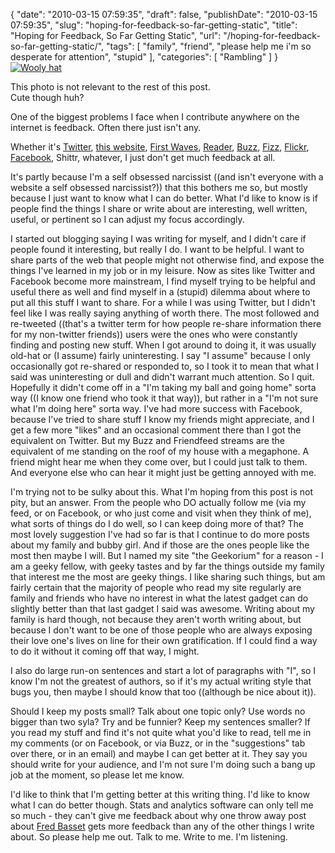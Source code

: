 {
    "date": "2010-03-15 07:59:35",
    "draft": false,
    "publishDate": "2010-03-15 07:59:35",
    "slug": "hoping-for-feedback-so-far-getting-static",
    "title": "Hoping for Feedback, So Far Getting Static",
    "url": "\/hoping-for-feedback-so-far-getting-static\/",
    "tags": [
        "family",
        "friend",
        "please help me i'm so desperate for attention",
        "stupid"
    ],
    "categories": [
        "Rambling"
    ]
}[![Wooly
hat](//farm3.static.flickr.com/2655/3689139118_7f000b5e61.jpg)](http://www.flickr.com/photos/joshnunn/3689139118/ "Wooly hat by joshnunn, on Flickr")

This photo is not relevant to the rest of this post.\
Cute though huh?

One of the biggest problems I face when I contribute anywhere on the
internet is feedback. Often there just isn't any.

Whether it's [Twitter](http://twitter.com/joshnunn), [this website](#),
[First Waves](//the.geekorium.com.au/read/google-wave/),
[Reader](http://www.google.com/reader/shared/nunn.joshua),
[Buzz](http://www.google.com/profiles/nunn.joshua#buzz),
[Fizz](//the.geekorium.com.au),
[Flickr](http://www.flickr.com/photos/joshnunn/),
[Facebook](http://www.facebook.com/joshnunn), Shittr, whatever, I just
don't get much feedback at all.

It's partly because I'm a self obsessed narcissist ((and isn't everyone
with a website a self obsessed narcissist?)) that this bothers me so,
but mostly because I just want to know what I can do better. What I'd
like to know is if people find the things I share or write about are
interesting, well written, useful, or pertinent so I can adjust my focus
accordingly.

I started out blogging saying I was writing for myself, and I didn't
care if people found it interesting, but really I do. I want to be
helpful. I want to share parts of the web that people might not
otherwise find, and expose the things I've learned in my job or in my
leisure. Now as sites like Twitter and Facebook become more mainstream,
I find myself trying to be helpful and useful there as well and find
myself in a (stupid) dilemma about where to put all this stuff I want to
share. For a while I was using Twitter, but I didn't feel like I was
really saying anything of worth there. The most followed and re-tweeted
((that's a twitter term for how people re-share information there for my
non-twitter friends)) users were the ones who were constantly finding
and posting new stuff. When I got around to doing it, it was usually
old-hat or (I assume) fairly uninteresting. I say "I assume" because I
only occasionally got re-shared or responded to, so I took it to mean
that what I said was uninteresting or dull and didn't warrant much
attention. So I quit. Hopefully it didn't come off in a "I'm taking my
ball and going home" sorta way ((I know one friend who took it that
way)), but rather in a "I'm not sure what I'm doing here" sorta way.
I've had more success with Facebook, because I've tried to share stuff I
know my friends might appreciate, and I get a few more "likes" and an
occasional comment there than I got the equivalent on Twitter. But my
Buzz and Friendfeed streams are the equivalent of me standing on the
roof of my house with a megaphone. A friend might hear me when they come
over, but I could just talk to them. And everyone else who can hear it
might just be getting annoyed with me.

I'm trying not to be sulky about this. What I'm hoping from this post is
not pity, but an answer. From the people who DO actually follow me (via
my feed, or on Facebook, or who just come and visit when they think of
me), what sorts of things do I do well, so I can keep doing more of
that? The most lovely suggestion I've had so far is that I continue to
do more posts about my family and bubby girl. And if those are the ones
people like the most then maybe I will. But I named my site "the
Geekorium" for a reason - I am a geeky fellow, with geeky tastes and by
far the things outside my family that interest me the most are geeky
things. I like sharing such things, but am fairly certain that the
majority of people who read my site regularly are family and friends who
have no interest in what the latest gadget can do slightly better than
that last gadget I said was awesome. Writing about my family is hard
though, not because they aren't worth writing about, but because I don't
want to be one of those people who are always exposing their love one's
lives on line for their own gratification. If I could find a way to do
it without it coming off that way, I might.

I also do large run-on sentences and start a lot of paragraphs with "I",
so I know I'm not the greatest of authors, so if it's my actual writing
style that bugs you, then maybe I should know that too ((although be
nice about it)).

Should I keep my posts small? Talk about one topic only? Use words no
bigger than two syla? Try and be funnier? Keep my sentences smaller? If
you read my stuff and find it's not quite what you'd like to read, tell
me in my comments (or on Facebook, or via Buzz, or in the "suggestions"
tab over there, or in an email) and maybe I
can get better at it. They say you should write for your audience, and
I'm not sure I'm doing such a bang up job at the moment, so please let
me know.

I'd like to think that I'm getting better at this writing thing. I'd
like to know what I can do better though. Stats and analytics software
can only tell me so much - they can't give me feedback about why one
throw away post about [Fred
Basset](//the.geekorium.com.au/why-fred-basset-is-the-dumbest-comic-strip-ever/)
gets more feedback than any of the other things I write about. So please
help me out. Talk to me. Write to me. I'm listening.